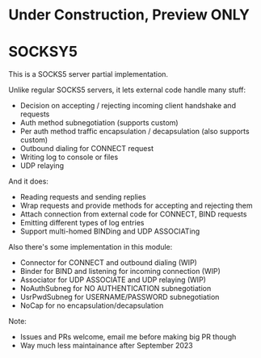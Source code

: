 # Under Construction, Preview ONLY
# SOCKSY5
This is a SOCKS5 server partial implementation. 

Unlike regular SOCKS5 servers, it lets external code handle many stuff:
- Decision on accepting / rejecting incoming client handshake and requests
- Auth method subnegotiation (supports custom)
- Per auth method traffic encapsulation / decapsulation (also supports custom)
- Outbound dialing for CONNECT request
- Writing log to console or files
- UDP relaying

And it does:
- Reading requests and sending replies
- Wrap requests and provide methods for accepting and rejecting them
- Attach connection from external code for CONNECT, BIND requests
- Emitting different types of log entries 
- Support multi-homed BINDing and UDP ASSOCIATing

Also there's some implementation in this module:
- Connector for CONNECT and outbound dialing (WIP)
- Binder for BIND and listening for incoming connection (WIP)
- Associator for UDP ASSOCIATE and UDP relaying (WIP)
- NoAuthSubneg for NO AUTHENTICATION subnegotiation
- UsrPwdSubneg for USERNAME/PASSWORD subnegotiation
- NoCap for no encapsulation/decapsulation

Note:
- Issues and PRs welcome, email me before making big PR though
- Way much less maintainance after September 2023
